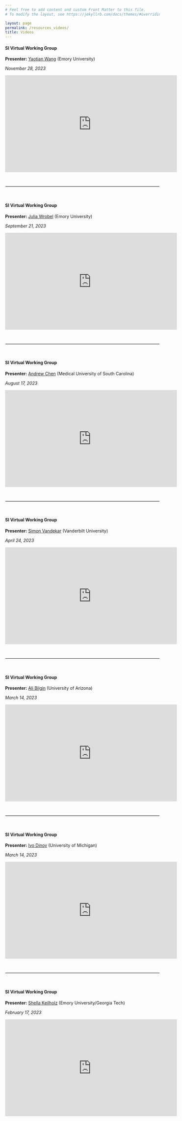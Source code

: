 ```yaml
---
# Feel free to add content and custom Front Matter to this file.
# To modify the layout, see https://jekyllrb.com/docs/themes/#overriding-theme-defaults

layout: page
permalink: /resources_videos/
title: Videos
---
```

#### SI Virtual Working Group
<b>Presenter:</b> [Yaotian Wang](https://yaotian-wang.github.io/) (Emory University)

<i>November 28, 2023</i>

<iframe width="560" height="315" src="https://www.youtube.com/embed/TTZq0l2fGcs" title="YouTube video player" frameborder="0" allow="accelerometer; autoplay; clipboard-write; encrypted-media; gyroscope; picture-in-picture; web-share" allowfullscreen></iframe>

&nbsp;

<hr style="border:1px solid #DEDEDE">

&nbsp;

#### SI Virtual Working Group
<b>Presenter:</b> [Julia Wrobel](http://juliawrobel.com/) (Emory University)

<i>September 21, 2023</i>

<iframe width="560" height="315" src="https://www.youtube.com/embed/l6Ee-dlg06I" title="YouTube video player" frameborder="0" allow="accelerometer; autoplay; clipboard-write; encrypted-media; gyroscope; picture-in-picture; web-share" allowfullscreen></iframe>

&nbsp;

<hr style="border:1px solid #DEDEDE">

&nbsp;

#### SI Virtual Working Group
<b>Presenter:</b> [Andrew Chen](https://andrewanchen.github.io) (Medical University of South Carolina)

<i>August 17, 2023</i>

<iframe width="560" height="315" src="https://www.youtube.com/embed/WX0b8UEgZXQ" title="YouTube video player" frameborder="0" allow="accelerometer; autoplay; clipboard-write; encrypted-media; gyroscope; picture-in-picture; web-share" allowfullscreen></iframe>

&nbsp;

<hr style="border:1px solid #DEDEDE">

&nbsp;


#### SI Virtual Working Group
<b>Presenter:</b> [Simon Vandekar](https://www.vumc.org/biostatistics/person/simon-vandekar) (Vanderbilt University)

<i>April 24, 2023</i>

<iframe width="560" height="315" src="https://www.youtube.com/embed/28ONxzKVYXk" title="YouTube video player" frameborder="0" allow="accelerometer; autoplay; clipboard-write; encrypted-media; gyroscope; picture-in-picture; web-share" allowfullscreen></iframe>

&nbsp;

<hr style="border:1px solid #DEDEDE">

&nbsp;

#### SI Virtual Working Group
<b>Presenter:</b> [Ali Bilgin](https://bme.engineering.arizona.edu/faculty-staff/faculty/ali-bilgin) (University of Arizona)

<i>March 14, 2023</i>

<iframe width="560" height="315" src="https://www.youtube.com/embed/uK4rCTjDR3o" title="YouTube video player" frameborder="0" allow="accelerometer; autoplay; clipboard-write; encrypted-media; gyroscope; picture-in-picture; web-share" allowfullscreen></iframe>

&nbsp;

<hr style="border:1px solid #DEDEDE">

&nbsp;

#### SI Virtual Working Group
<b>Presenter:</b> [Ivo Dinov](https://nursing.umich.edu/faculty-staff/faculty/ivo-d-dinov) (University of Michigan)

<i>March 14, 2023</i>

<iframe width="560" height="315" src="https://www.youtube.com/embed/gTLtOF3z3z4" title="YouTube video player" frameborder="0" allow="accelerometer; autoplay; clipboard-write; encrypted-media; gyroscope; picture-in-picture; web-share" allowfullscreen></iframe>

&nbsp;

<hr style="border:1px solid #DEDEDE">

&nbsp;

#### SI Virtual Working Group
<b>Presenter:</b> [Shella Keilholz](https://sites.google.com/view/keilholz-lab/home) (Emory University/Georgia Tech)

<i>February 17, 2023</i>

<iframe width="560" height="315" src="https://www.youtube.com/embed/Rr4W1CPIOwo" title="YouTube video player" frameborder="0" allow="accelerometer; autoplay; clipboard-write; encrypted-media; gyroscope; picture-in-picture; web-share" allowfullscreen></iframe>


